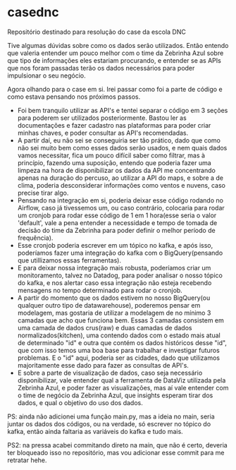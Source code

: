 # casednc
Repositório destinado para resolução do case da escola DNC 

Tive algumas dúvidas sobre como os dados serão utilizados. Então entendo que valeria entender um pouco melhor com o time da Zebrinha Azul sobre que tipo de informações eles estariam procurando, e entender se as APIs que nos foram passadas terão os dados necessários para poder impulsionar o seu negócio.

Agora olhando para o case em si. Irei passar como foi a parte de código e como estava pensando nos próximos passos.

- Foi bem tranquilo utilizar as API's e tentei separar o código em 3 seções para poderem ser utilizados posteriormente. Bastou ler as documentações e fazer cadastro nas plataformas para poder criar minhas chaves, e poder consultar as API's recomendadas. 
- A partir daí, eu não sei se conseguiria ser tão prático, dado que como não sei muito bem como esses dados serão usados, e nem quais dados vamos necessitar, fica um pouco difícil saber como filtrar, mas à princípio, fazendo uma suposição, entendo que poderia fazer uma limpeza na hora de disponibilizar os dados da API me concentrando apenas na duração do percuso, ao utilizar a API do maps, e sobre a de clima, poderia desconsiderar informações como ventos e nuvens, caso precise tirar algo.
- Pensando na integração em si, poderia deixar esse código rodando no Airflow, caso já tivessemos um, ou caso contrário, colocaria para rodar um cronjob para rodar esse código de 1 em 1 hora(esse seria o valor 'default', vale a pena entender a necessidade e tempo de tomada de decisão do time da Zebrinha para poder definir o melhor período de frequência).
- Esse cronjob poderia escrever em um tópico no kafka, e após isso, poderíamos fazer uma integração do kafka com o BigQuery(pensando que utillizamos essas ferramentas).
- E para deixar nossa integração mais robusta, poderíamos criar um monitoramento, talvez no Datadog, para poder analisar o nosso tópico do kafka, e nos alertar caso essa integração não esteja recebendo mensagens no tempo determinado para rodar o cronjob.
- A partir do momento que os dados estivem no nosso BigQuery(ou qualquer outro tipo de datawarehouse), poderemos pensar em modelagem, mas gostaria de utilizar a modelagem de no mínimo 3 camadas que acho que funciona bem. Essas 3 camadas consistem em uma camada de dados crus(raw) e duas camadas de dados normalizados(kitchen), uma contendo dados com o estado mais atual de determinado "id" e outra que contém os dados históricos desse "id", que com isso temos uma boa base para trabalhar e investigar futuros problemas. E o "id" aqui, poderia ser as cidades, dado que utilizamos majoritamente esse dado para fazer as consultas de API's.
- E sobre a parte de visualização de dados, caso seja necessário disponibilizar, vale entender qual a ferramenta de DataViz utilizada pela Zebrinha Azul, e poder fazer as visualizações, mas aí vale entender com o time de negócio da Zebrinha Azul, que insights esperam tirar dos dados, e qual o objetivo do uso dos dados.

PS: ainda não adicionei uma função main.py, mas a ideia no main, seria juntar os dados dos códigos, ou na verdade, só escrever no tópico do kafka, então ainda faltaria as variáveis do kafka e tudo mais. 

PS2: na pressa acabei commitando direto na main, que não é certo, deveria ter bloqueado isso no repositório, mas vou adicionar esse commit para me retratar hehe. 